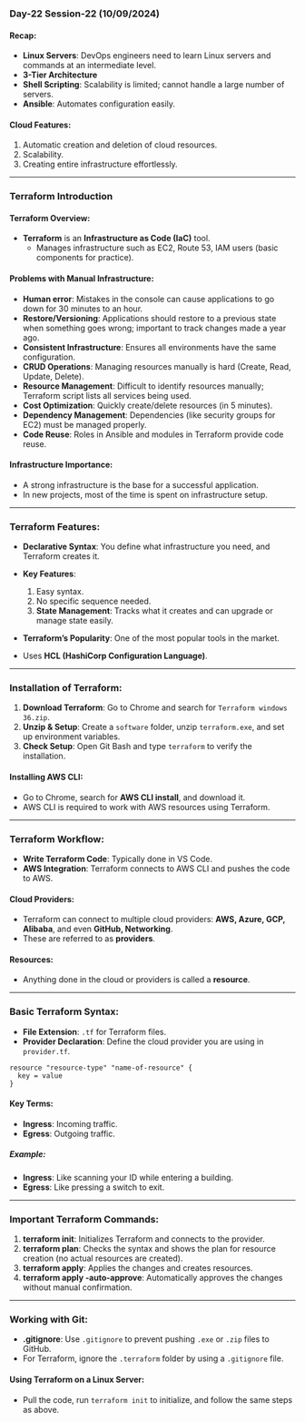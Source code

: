 ### Day-22 Session-22 (10/09/2024)

#### Recap:
- **Linux Servers**: DevOps engineers need to learn Linux servers and commands at an intermediate level.
- **3-Tier Architecture**
- **Shell Scripting**: Scalability is limited; cannot handle a large number of servers.
- **Ansible**: Automates configuration easily.

#### Cloud Features:
1. Automatic creation and deletion of cloud resources.
2. Scalability.
3. Creating entire infrastructure effortlessly.

---

### Terraform Introduction

#### Terraform Overview:
- **Terraform** is an **Infrastructure as Code (IaC)** tool.
  - Manages infrastructure such as EC2, Route 53, IAM users (basic components for practice).

#### Problems with Manual Infrastructure:
- **Human error**: Mistakes in the console can cause applications to go down for 30 minutes to an hour.
- **Restore/Versioning**: Applications should restore to a previous state when something goes wrong; important to track changes made a year ago.
- **Consistent Infrastructure**: Ensures all environments have the same configuration.
- **CRUD Operations**: Managing resources manually is hard (Create, Read, Update, Delete).
- **Resource Management**: Difficult to identify resources manually; Terraform script lists all services being used.
- **Cost Optimization**: Quickly create/delete resources (in 5 minutes).
- **Dependency Management**: Dependencies (like security groups for EC2) must be managed properly.
- **Code Reuse**: Roles in Ansible and modules in Terraform provide code reuse.

#### Infrastructure Importance:
- A strong infrastructure is the base for a successful application.
- In new projects, most of the time is spent on infrastructure setup.

---

### Terraform Features:
- **Declarative Syntax**: You define what infrastructure you need, and Terraform creates it.
- **Key Features**:
  1. Easy syntax.
  2. No specific sequence needed.
  3. **State Management**: Tracks what it creates and can upgrade or manage state easily.

- **Terraform’s Popularity**: One of the most popular tools in the market.
- Uses **HCL (HashiCorp Configuration Language)**.

---

### Installation of Terraform:
1. **Download Terraform**: Go to Chrome and search for `Terraform windows 36.zip`.
2. **Unzip & Setup**: Create a `software` folder, unzip `terraform.exe`, and set up environment variables.
3. **Check Setup**: Open Git Bash and type `terraform` to verify the installation.

#### Installing AWS CLI:
- Go to Chrome, search for **AWS CLI install**, and download it.
- AWS CLI is required to work with AWS resources using Terraform.

---

### Terraform Workflow:
- **Write Terraform Code**: Typically done in VS Code.
- **AWS Integration**: Terraform connects to AWS CLI and pushes the code to AWS.

#### Cloud Providers:
- Terraform can connect to multiple cloud providers: **AWS, Azure, GCP, Alibaba**, and even **GitHub, Networking**.
- These are referred to as **providers**.
  
#### Resources:
- Anything done in the cloud or providers is called a **resource**.

---

### Basic Terraform Syntax:

- **File Extension**: `.tf` for Terraform files.
- **Provider Declaration**: Define the cloud provider you are using in `provider.tf`.

```hcl
resource "resource-type" "name-of-resource" {
  key = value
}
```

#### Key Terms:
- **Ingress**: Incoming traffic.
- **Egress**: Outgoing traffic.

##### Example:
- **Ingress**: Like scanning your ID while entering a building.
- **Egress**: Like pressing a switch to exit.

---

### Important Terraform Commands:

1. **terraform init**: Initializes Terraform and connects to the provider.
2. **terraform plan**: Checks the syntax and shows the plan for resource creation (no actual resources are created).
3. **terraform apply**: Applies the changes and creates resources.
4. **terraform apply -auto-approve**: Automatically approves the changes without manual confirmation.

---

### Working with Git:
- **.gitignore**: Use `.gitignore` to prevent pushing `.exe` or `.zip` files to GitHub.
- For Terraform, ignore the `.terraform` folder by using a `.gitignore` file.

#### Using Terraform on a Linux Server:
- Pull the code, run `terraform init` to initialize, and follow the same steps as above.

